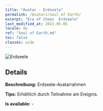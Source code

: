 ```yaml
---
title: "Avatar - Erdseele"
permalink: /Avatars/Soul of Earth/
excerpt: "Era of Chaos  Erdseele"
last_modified_at: 2021-05-05
locale: de
ref: "Soul of Earth.md"
toc: false
classes: wide
---
```

 ![Erdseele](/images/a/avatarFrame_53.png)

## Details

 **Beschreibung:** Erdseele-Avatarrahmen 

 **Tips:** Erhältlich durch Teilnahme am Ereignis. 

 **Is available:**  - 

